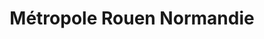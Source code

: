 ---
imageUrl: https://cyclopolis.lavilleavelo.org/cartes-minutes/Rouen_Muscu.png
title: Métropole Rouen Normandie
description: 🚲 Vélo musculaire
link: https://cartes-minutes.lavilleavelo.org/cartovelo/carteminuteMetropoleRouenNormandieVeloMuscu.html
index: 25
---